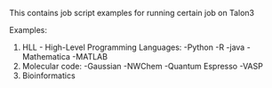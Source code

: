 This contains job script examples for running certain job on Talon3

Examples:
1. HLL - High-Level Programming Languages:
	-Python
	-R
	-java
	-Mathematica
	-MATLAB
2. Molecular code:
	-Gaussian
	-NWChem
	-Quantum Espresso
	-VASP
3. Bioinformatics

